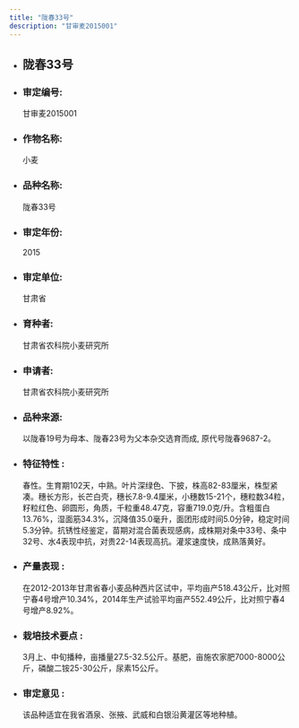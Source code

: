 ```yaml
---
title: "陇春33号"
description: "甘审麦2015001"
---
```

* ## 陇春33号
* ###  审定编号:  
   甘审麦2015001

*  ### 作物名称:  
   小麦

*   ###  品种名称: 
    陇春33号

*   ### 审定年份: 
    2015

*   ### 审定单位:  
    甘肃省

*   ### 育种者:  
    甘肃省农科院小麦研究所

*   ### 申请者:  
    甘肃省农科院小麦研究所

*   ### 品种来源:  
    以陇春19号为母本、陇春23号为父本杂交选育而成, 原代号陇春9687-2。

*   ### 特征特性 : 
    春性。生育期102天，中熟。叶片深绿色、下披，株高82-83厘米，株型紧凑。穗长方形，长芒白壳，穗长7.8-9.4厘米，小穗数15-21个，穗粒数34粒，籽粒红色、卵圆形，角质，千粒重48.47克，容重719.0克/升。含粗蛋白13.76%，湿面筋34.3%，沉降值35.0毫升，面团形成时间5.0分钟，稳定时间5.3分钟。抗锈性经鉴定，苗期对混合菌表现感病，成株期对条中33号、条中32号、水4表现中抗，对贵22-14表现高抗。灌浆速度快，成熟落黄好。

*   ### 产量表现 : 
    在2012-2013年甘肃省春小麦品种西片区试中，平均亩产518.43公斤，比对照宁春4号增产10.34%，2014年生产试验平均亩产552.49公斤，比对照宁春4号增产8.92%。

*   ### 栽培技术要点 : 
    3月上、中旬播种，亩播量27.5-32.5公斤。基肥，亩施农家肥7000-8000公斤，磷酸二铵25-30公斤，尿素15公斤。

*   ### 审定意见 : 
    该品种适宜在我省酒泉、张掖、武威和白银沿黄灌区等地种植。
